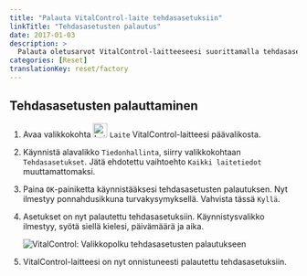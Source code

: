 ```yaml
---
title: "Palauta VitalControl-laite tehdasasetuksiin"
linkTitle: "Tehdasasetusten palautus"
date: 2017-01-03
description: >
  Palauta oletusarvot VitalControl-laitteeseesi suorittamalla tehdasasetusten palautus.
categories: [Reset]
translationKey: reset/factory
---
```

## Tehdasasetusten palauttaminen

1. Avaa valikkokohta <img src="/icons/device.svg" width="25" align="bottom" alt="Laite" /> `Laite` VitalControl-laitteesi päävalikosta.

1. Käynnistä alavalikko `Tiedonhallinta`, siirry valikkokohtaan `Tehdasasetukset`. Jätä ehdotettu vaihtoehto `Kaikki laitetiedot` muuttamattomaksi.

1. Paina `OK`-painiketta käynnistääksesi tehdasasetusten palautuksen. Nyt ilmestyy ponnahdusikkuna turvakysymyksellä. Vahvista tässä `Kyllä`.

1. Asetukset on nyt palautettu tehdasasetuksiin. Käynnistysvalikko ilmestyy, syötä siellä kielesi, päivämäärä ja aika.

   ![VitalControl: Valikkopolku tehdasasetusten palautukseen](../images/resetdevice.png "Tehdasasetusten palautus")

6. VitalControl-laitteesi on nyt onnistuneesti palautettu tehdasasetuksiin.
